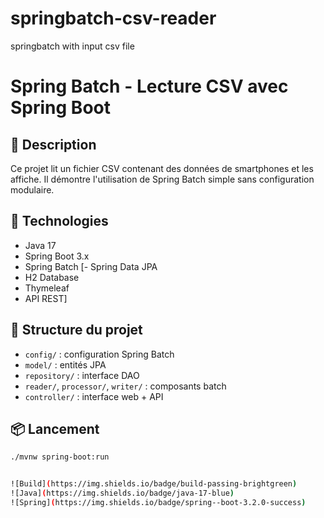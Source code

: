 # springbatch-csv-reader
springbatch with input csv file

# Spring Batch - Lecture CSV avec Spring Boot

## 📄 Description
Ce projet lit un fichier CSV contenant des données de smartphones et les affiche.
Il démontre l'utilisation de Spring Batch simple sans configuration modulaire.

## 🚀 Technologies
- Java 17
- Spring Boot 3.x
- Spring Batch
[- Spring Data JPA
- H2 Database
- Thymeleaf
- API REST]

## 📁 Structure du projet
- `config/` : configuration Spring Batch
- `model/` : entités JPA
- `repository/` : interface DAO
- `reader/`, `processor/`, `writer/` : composants batch
- `controller/` : interface web + API

## 📦 Lancement
```bash
./mvnw spring-boot:run


![Build](https://img.shields.io/badge/build-passing-brightgreen)
![Java](https://img.shields.io/badge/java-17-blue)
![Spring](https://img.shields.io/badge/spring--boot-3.2.0-success)
